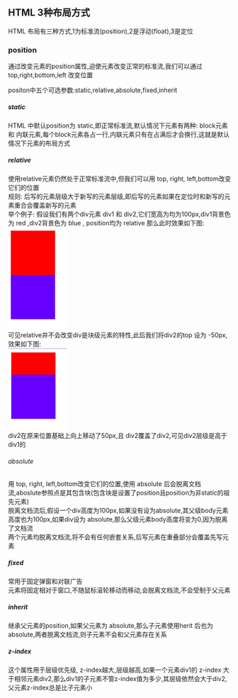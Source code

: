 ## HTML 3种布局方式  
HTML 布局有三种方式,1为标准流(position),2是浮动(float),3是定位
### position  
通过改变元素的position属性,迫使元素改变正常的标准流,我们可以通过 top,right,bottom,left 改变位置

positon中五个可选参数:static,relative,absolute,fixed,inherit  
##### static
HTML 中默认position为 static,即正常标准流,默认情况下元素有两种: block元素 和 内联元素,每个block元素各占一行,内联元素只有在占满后才会换行,这就是默认情况下元素的布局方式    
##### relative  
使用relative元素仍然处于正常标准流中,但我们可以用 top, right, left,bottom改变它们的位置  
规则: 后写的元素层级大于新写的元素层级,即后写的元素如果在定位时和新写的元素重合会覆盖新写的元素  
举个例子:  假设我们有两个div元素 div1 和 div2,它们宽高为均为100px,div1背景色为 red ,div2背景色为 blue , position均为 relative 那么此时效果如下图:   
![](img/normal.png)   
可见relative并不会改变div是块级元素的特性,此后我们将div2的top 设为 -50px,效果如下图:  
![](img/top-change.png)  
div2在原来位置基础上向上移动了50px,且 div2覆盖了div2,可见div2层级是高于div1的  

###### absolute  
用 top, right, left,bottom改变它们的位置,使用 absolute 后会脱离文档流,aboslute参照点是其包含块(包含块是设置了position且position为非static的祖先元素)  
脱离文档流后,假设一个div高度为100px,如果没有设为absolute,其父级body元素高度也为100px,如果div设为 absolute,那么父级元素body高度将变为0,因为脱离了文档流  
两个元素均脱离文档流,将不会有任何嵌套关系,后写元素在重叠部分会覆盖先写元素  
##### fixed  
常用于固定弹窗和对联广告  
元素将固定相对于窗口,不随鼠标滚轮移动而移动,会脱离文档流,不会受制于父元素  
##### inherit  
继承父元素的position,如果父元素为 absolute,那么子元素使用herit 后也为 absolute,两者脱离文档流,则子元素不会和父元素存在关系  
##### z-index  
这个属性用于层级优先级, z-index越大,层级越高,如果一个元素div1的 z-index 大于相邻元素div2,那么div1的子元素不管z-index值为多少,其层级依然会大于div2,父元素z-index总是比子元素小
